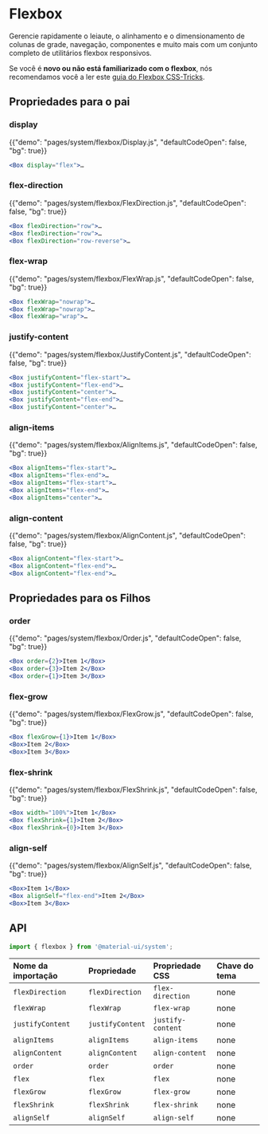 # Flexbox

<p class="description">Gerencie rapidamente o leiaute, o alinhamento e o dimensionamento de colunas de grade, navegação, componentes e muito mais com um conjunto completo de utilitários flexbox responsivos.</p>

Se você é **novo ou não está familiarizado com o flexbox**, nós recomendamos você a ler este [guia do Flexbox CSS-Tricks](https://css-tricks.com/snippets/css/a-guide-to-flexbox/).

## Propriedades para o pai

### display

{{"demo": "pages/system/flexbox/Display.js", "defaultCodeOpen": false, "bg": true}}

```jsx
<Box display="flex">…
```

### flex-direction

{{"demo": "pages/system/flexbox/FlexDirection.js", "defaultCodeOpen": false, "bg": true}}

```jsx
<Box flexDirection="row">…
<Box flexDirection="row">…
<Box flexDirection="row-reverse">…
```

### flex-wrap

{{"demo": "pages/system/flexbox/FlexWrap.js", "defaultCodeOpen": false, "bg": true}}

```jsx
<Box flexWrap="nowrap">…
<Box flexWrap="nowrap">…
<Box flexWrap="wrap">…
```

### justify-content

{{"demo": "pages/system/flexbox/JustifyContent.js", "defaultCodeOpen": false, "bg": true}}

```jsx
<Box justifyContent="flex-start">…
<Box justifyContent="flex-end">…
<Box justifyContent="center">…
<Box justifyContent="flex-end">…
<Box justifyContent="center">…
```

### align-items

{{"demo": "pages/system/flexbox/AlignItems.js", "defaultCodeOpen": false, "bg": true}}

```jsx
<Box alignItems="flex-start">…
<Box alignItems="flex-end">…
<Box alignItems="flex-start">…
<Box alignItems="flex-end">…
<Box alignItems="center">…
```

### align-content

{{"demo": "pages/system/flexbox/AlignContent.js", "defaultCodeOpen": false, "bg": true}}

```jsx
<Box alignContent="flex-start">…
<Box alignContent="flex-end">…
<Box alignContent="flex-end">…
```

## Propriedades para os Filhos

### order

{{"demo": "pages/system/flexbox/Order.js", "defaultCodeOpen": false, "bg": true}}

```jsx
<Box order={2}>Item 1</Box>
<Box order={3}>Item 2</Box>
<Box order={1}>Item 3</Box>
```

### flex-grow

{{"demo": "pages/system/flexbox/FlexGrow.js", "defaultCodeOpen": false, "bg": true}}

```jsx
<Box flexGrow={1}>Item 1</Box>
<Box>Item 2</Box>
<Box>Item 3</Box>
```

### flex-shrink

{{"demo": "pages/system/flexbox/FlexShrink.js", "defaultCodeOpen": false, "bg": true}}

```jsx
<Box width="100%">Item 1</Box>
<Box flexShrink={1}>Item 2</Box>
<Box flexShrink={0}>Item 3</Box>
```

### align-self

{{"demo": "pages/system/flexbox/AlignSelf.js", "defaultCodeOpen": false, "bg": true}}

```jsx
<Box>Item 1</Box>
<Box alignSelf="flex-end">Item 2</Box>
<Box>Item 3</Box>
```

## API

```js
import { flexbox } from '@material-ui/system';
```

| Nome da importação | Propriedade      | Propriedade CSS   | Chave do tema |
|:------------------ |:---------------- |:----------------- |:------------- |
| `flexDirection`    | `flexDirection`  | `flex-direction`  | none          |
| `flexWrap`         | `flexWrap`       | `flex-wrap`       | none          |
| `justifyContent`   | `justifyContent` | `justify-content` | none          |
| `alignItems`       | `alignItems`     | `align-items`     | none          |
| `alignContent`     | `alignContent`   | `align-content`   | none          |
| `order`            | `order`          | `order`           | none          |
| `flex`             | `flex`           | `flex`            | none          |
| `flexGrow`         | `flexGrow`       | `flex-grow`       | none          |
| `flexShrink`       | `flexShrink`     | `flex-shrink`     | none          |
| `alignSelf`        | `alignSelf`      | `align-self`      | none          |
